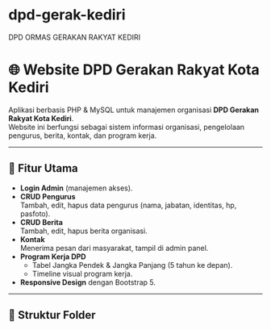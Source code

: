 # dpd-gerak-kediri
DPD ORMAS GERAKAN RAKYAT KEDIRI 
# 🌐 Website DPD Gerakan Rakyat Kota Kediri

Aplikasi berbasis PHP & MySQL untuk manajemen organisasi **DPD Gerakan Rakyat Kota Kediri**.  
Website ini berfungsi sebagai sistem informasi organisasi, pengelolaan pengurus, berita, kontak, dan program kerja.

---

## 📌 Fitur Utama
- **Login Admin** (manajemen akses).
- **CRUD Pengurus**  
  Tambah, edit, hapus data pengurus (nama, jabatan, identitas, hp, pasfoto).
- **CRUD Berita**  
  Tambah, edit, hapus berita organisasi.
- **Kontak**  
  Menerima pesan dari masyarakat, tampil di admin panel.
- **Program Kerja DPD**  
  - Tabel Jangka Pendek & Jangka Panjang (5 tahun ke depan).  
  - Timeline visual program kerja.
- **Responsive Design** dengan Bootstrap 5.

---

## 📂 Struktur Folder
